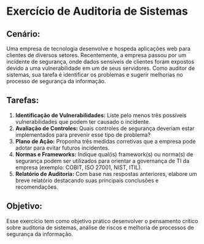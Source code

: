 # Exercício de Auditoria de Sistemas

## Cenário:
Uma empresa de tecnologia desenvolve e hospeda aplicações web para clientes de diversos setores. Recentemente, a empresa passou por um incidente de segurança, onde dados sensíveis de clientes foram expostos devido a uma vulnerabilidade em um de seus servidores. Como auditor de sistemas, sua tarefa é identificar os problemas e sugerir melhorias no processo de segurança da informação.

## Tarefas:
1. **Identificação de Vulnerabilidades:** Liste pelo menos três possíveis vulnerabilidades que podem ter causado o incidente.
2. **Avaliação de Controles:** Quais controles de segurança deveriam estar implementados para prevenir esse tipo de problema?
3. **Plano de Ação:** Proponha três medidas corretivas que a empresa pode adotar para evitar futuros incidentes.
4. **Normas e Frameworks:** Indique qual(is) framework(s) ou norma(s) de segurança podem ser utilizados para orientar a governança de TI da empresa (exemplo: COBIT, ISO 27001, NIST, ITIL).
5. **Relatório de Auditoria:** Com base nas respostas anteriores, elabore um breve relatório destacando suas principais conclusões e recomendações.

## Objetivo:
Esse exercício tem como objetivo prático desenvolver o pensamento crítico sobre auditoria de sistemas, análise de riscos e melhoria de processos de segurança da informação.

